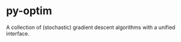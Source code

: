 py-optim
========

A collection of (stochastic) gradient descent algorithms with a unified interface.